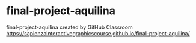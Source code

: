# final-project-aquilina
final-project-aquilina created by GitHub Classroom
https://sapienzainteractivegraphicscourse.github.io/final-project-aquilina/
